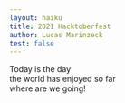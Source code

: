 ```yaml
---
layout: haiku
title: 2021 Hacktoberfest
author: Lucas Marinzeck
test: false
---
```

Today is the day <br>
the world has enjoyed so far <br>
where are we going! <br>